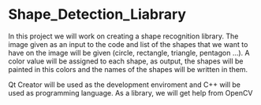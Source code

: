 # Shape_Detection_Liabrary

In this project we will work on creating a shape recognition library. The image given as an input to the code and list of the shapes that we want to have on the image will be given (circle, rectangle, triangle, pentagon ...). A color value will be assigned to each shape, as output, the shapes will be painted in this colors and the names of the shapes will be written in them.

Qt Creator will be used as the development enviroment and C++ will be used as programming language. As a library, we will get help from OpenCV

